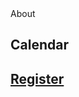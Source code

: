 <!DOCTYPE html>
<html lang="en">
  <head>
    <meta charset="utf-8">
    <meta name="viewport" content="width=device-width, initial-scale=1.0">
    <title>Quercus Social Club</title>
    <link href="styles.css" rel="stylesheet">
  </head>
  <body>
    <div class="container>
    <background-image:url(IMG_0004.jpg)
    <h1>Quercus Social Club</h1>
    <h2><a href="#">About</a></h2>
    <h2><a href="#"></a>Calendar</a></h2>
    <h2><a href="#">Register</a></h2>
      </div>
  </body>
</html>


